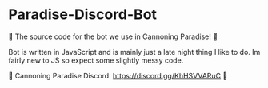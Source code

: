 # Paradise-Discord-Bot
🌴 The source code for the bot we use in Cannoning Paradise! 🌴 

  Bot is written in JavaScript and is mainly just a late night thing I like to do.
  Im fairly new to JS so expect some slightly messy code.
  
🌴 Cannoning Paradise Discord: https://discord.gg/KhHSVVARuC 🌴 
